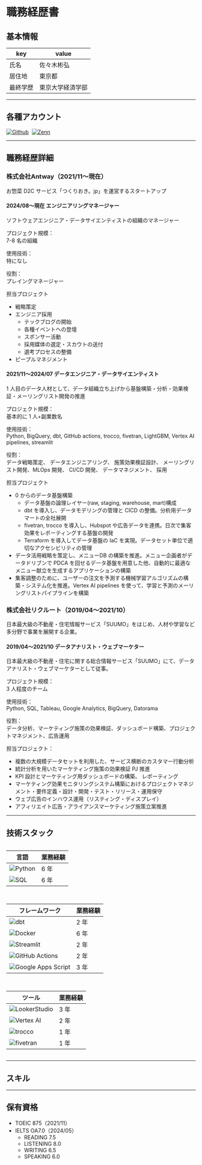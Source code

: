# 職務経歴書

## 基本情報

|key|value|
|---|---|
|氏名|佐々木彬弘|
|居住地|東京都|
|最終学歴|東京大学経済学部|

---

## 各種アカウント
<p style="display: flex; gap: 8px; flex-wrap: wrap;">
  <a href="https://github.com/akihirosasaki" target="_blank"><img alt="Github" src="https://img.shields.io/badge/akihirosasaki-%2312100E.svg?&style=flat-square&logo=Github&logoColor=white" /></a>
  <a href="https://zenn.dev/sasakky" target="_blank"><img alt="Zenn" src="https://img.shields.io/badge/sasakky-3EA8FF.svg?&style=flat-square&logo=Zenn&logoColor=white" /></a>
</p>

---

## 職務経歴詳細

### 株式会社Antway（2021/11〜現在）
お惣菜 D2C サービス「つくりおき。jp」を運営するスタートアップ

#### 2024/08〜現在 エンジニアリングマネージャー

ソフトウェアエンジニア・データサイエンティストの組織のマネージャー

プロジェクト規模：  
7-8 名の組織

使用技術：  
特になし

役割：  
プレイングマネージャー

担当プロジェクト
- 戦略策定
- エンジニア採用
  - テックブログの開始
  - 各種イベントへの登壇
  - スポンサー活動
  - 採用媒体の選定・スカウトの送付
  - 選考プロセスの整備
- ピープルマネジメント

#### 2021/11〜2024/07 データエンジニア・データサイエンティスト

1 人目のデータ人材として、データ組織立ち上げから基盤構築・分析・効果検証・メーリングリスト開発の推進

プロジェクト規模：  
基本的に 1 人+副業数名

使用技術：  
Python, BigQuery, dbt, GitHub actions, trocco, fivetran, LightGBM, Vertex AI pipelines, streamlit

役割：  
データ戦略策定、 データエンジニアリング、 施策効果検証設計、 メーリングリスト開発、MLOps 開発、 CI/CD 開発、 データマネジメント、 採用

担当プロジェクト
- 0 からのデータ基盤構築
  - データ基盤の論理レイヤー(raw, staging, warehouse, mart)構成
  - dbt を導入し、データモデリングの管理と CICD の整備。分析用データマートの全社展開
  - fivetran, trocco を導入し、Hubspot や広告データを連携。日次で集客効果をレポーティングする基盤の開発
  - Terraform を導入してデータ基盤の IaC を実現。データセット単位で適切なアクセシビリティの管理
- データ活用戦略を策定し、メニューDB の構築を推進。メニュー企画者がデータドリブンで PDCA を回せるデータ基盤を用意した他、自動的に最適なメニュー献立を生成するアプリケーションの構築
- 集客調整のために、ユーザーの注文を予測する機械学習アルゴリズムの構築・システム化を推進。Vertex AI pipelines を使って、学習と予測のメーリングリストパイプラインを構築

### 株式会社リクルート（2019/04〜2021/10）
日本最大級の不動産・住宅情報サービス「SUUMO」をはじめ、人材や学習など多分野で事業を展開する企業。

#### 2019/04〜2021/10 データアナリスト・ウェブマーケター

日本最大級の不動産・住宅に関する総合情報サービス「SUUMO」にて、データアナリスト・ウェブマーケターとして従事。

プロジェクト規模：  
3 人程度のチーム

使用技術：  
Python, SQL, Tableau, Google Analytics, BigQuery, Datorama

役割：  
データ分析、マーケティング施策の効果検証、ダッシュボード構築、プロジェクトマネジメント、広告運用

担当プロジェクト：
- 複数の大規模データセットを利用した、サービス横断のカスタマー行動分析
- 統計分析を用いたマーケティング施策の効果検証 PJ 推進
- KPI 設計とマーケティング用ダッシュボードの構築、 レポーティング
- マーケティング効果モニタリングシステム構築におけるプロジェクトマネジメント・要件定義・設計・開発・テスト・リリース・運用保守
- ウェブ広告のインハウス運用（リスティング・ディスプレイ）
- アフィリエイト広告・アライアンスマーケティング施策立案推進

---

## 技術スタック

<div style="display: grid; gap: 15px; grid-col; grid-template-columns: repeat(auto-fit, minmax(300px, 1fr));">

<div>

|言語|業務経験|
|---|---|
|<img alt="Python" src="https://img.shields.io/badge/-Python-3776AB?style=flat-square&logo=Python&logoColor=white" />|6 年|
|<img alt="SQL" src="https://img.shields.io/badge/-SQL-4479A1?style=flat-square&logo=MySQL&logoColor=white" />|6 年|

</div>

<div>

|フレームワーク|業務経験|
|---|---|
|<img alt="dbt" src="https://img.shields.io/badge/-dbt-FF694B?style=flat-square&logo=dbt&logoColor=white" />|2 年|
|<img alt="Docker" src="https://img.shields.io/badge/-Docker-46a2f1?style=flat-square&logo=docker&logoColor=white" />|6 年|
|<img alt="Streamlit" src="https://img.shields.io/badge/-Streamlit-FF4B4B?style=flat-square&logo=Streamlit&logoColor=white" />|2 年|
|<img alt="GitHub Actions" src="https://img.shields.io/badge/-GitHub%20Actions-2088FF?style=flat-square&logo=GitHub%20Actions&logoColor=white" />|2 年|
|<img alt="Google Apps Script" src="https://img.shields.io/badge/-Google%20Apps%20Script-4285F4?style=flat-square&logo=Google%20Apps%20Script&logoColor=white" />|3 年|

</div>

<div>

|ツール|業務経験|
|---|---|
|<img alt="LookerStudio" src="https://img.shields.io/badge/-LookerStudio-4285F4?style=flat-square&logo=Google&logoColor=white" />|3 年|
|<img alt="Vertex AI" src="https://img.shields.io/badge/-Vertex%20AI-4285F4?style=flat-square&logo=GoogleCloud&logoColor=white" />|2 年|
|<img alt="trocco" src="https://img.shields.io/badge/-trocco-FF6347?style=flat-square&logo=trocco&logoColor=white" />|1 年|
|<img alt="fivetran" src="https://img.shields.io/badge/-fivetran-007ACC?style=flat-square&logo=fivetran&logoColor=white" />|1 年|

</div>
</div>

---
## スキル


---
## 保有資格
- TOEIC 875（2021/11）
- IELTS OA7.0（2024/05）
  - READING 7.5
  - LISTENING 8.0
  - WRITING 6.5
  - SPEAKING 6.0